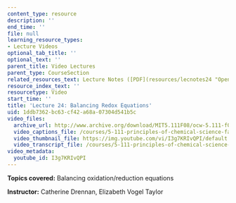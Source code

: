 ```yaml
---
content_type: resource
description: ''
end_time: ''
file: null
learning_resource_types:
- Lecture Videos
optional_tab_title: ''
optional_text: ''
parent_title: Video Lectures
parent_type: CourseSection
related_resources_text: Lecture Notes ([PDF](resources/lecnotes24 "Open in a new window."))
resource_index_text: ''
resourcetype: Video
start_time: ''
title: 'Lecture 24: Balancing Redox Equations'
uid: 1ddb7362-bc63-cf42-a68a-07304d541b5c
video_files:
  archive_url: http://www.archive.org/download/MIT5.111F08/ocw-5.111-f08-lec24_300k.mp4
  video_captions_file: /courses/5-111-principles-of-chemical-science-fall-2008/4612f67a88c259729cc6e3ff2904426c_I3g7KRIvQPI.vtt
  video_thumbnail_file: https://img.youtube.com/vi/I3g7KRIvQPI/default.jpg
  video_transcript_file: /courses/5-111-principles-of-chemical-science-fall-2008/5b6cf0bcaeb5fdcbb332a1c7571fe1e3_I3g7KRIvQPI.pdf
video_metadata:
  youtube_id: I3g7KRIvQPI
---
```


**Topics covered:** Balancing oxidation/reduction equations

**Instructor:** Catherine Drennan, Elizabeth Vogel Taylor